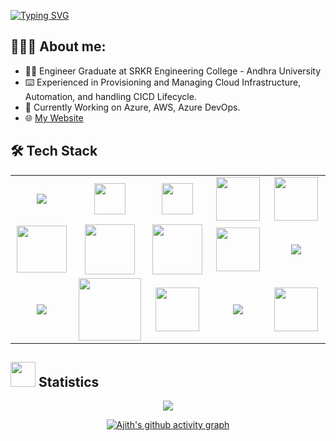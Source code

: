 [![Typing SVG](https://readme-typing-svg.demolab.com?font=Josefin+Sans&size=40&duration=1000&pause=500&color=#2E8B57&width=400&&repeat=falselines&height=70&lines=Hey!;Nice+to+Meet+you...%F0%9F%98%83%09;I'm+AJITH+KALISETTI;DevOps+Engineer)](https://git.io/typing-svg)

## 👨🏻‍💻 About me:

- 👨‍🎓 Engineer Graduate at SRKR Engineering College - Andhra University
- ⌨️ Experienced in Provisioning and Managing Cloud Infrastructure, Automation, and handling CICD Lifecycle.
- 🌱 Currently Working on Azure, AWS, Azure DevOps.
- 🌐 [My Website](https://ajithkalisetti.github.io/)

## 🛠 Tech Stack

<table>
<tr>
    <td align='center' width="100">
        <img src="https://www.vectorlogo.zone/logos/linux/linux-ar21.svg">
    </td>
    <td align='center' width="100">
        <img src="https://cdn.worldvectorlogo.com/logos/microsoft-windows-22.svg" width="50">
    </td>
    <td align='center' width="100">
        <img src="https://upload.wikimedia.org/wikipedia/commons/f/fa/Microsoft_Azure.svg" width="50" >
    </td>
     <td align='center' width="100">
        <img src="https://cdn.worldvectorlogo.com/logos/aws-2.svg" width="70">
    </td>
    <td align='center' width="100">
        <img src="https://cdn.worldvectorlogo.com/logos/google-cloud-2.svg" width="70" >
    </td>
</tr>
<tr>
    <td align='center' width="100">
        <img src="https://www.svgrepo.com/show/376353/terraform.svg" width="80" height="75" >
    </td>
    <td align='center' width="100">
        <img src="https://www.vectorlogo.zone/logos/ansible/ansible-ar21.svg" width="80" height="80">
    </td>
    <td align='center' width="100">
        <img src="https://www.vectorlogo.zone/logos/gnu_bash/gnu_bash-official.svg" width="80" >
    </td>
     <td align='center' width="100">
        <img src="https://raw.githubusercontent.com/gist/Xainey/d5bde7d01dcbac51ac951810e94313aa/raw/6c858c46726541b48ddaaebab29c41c07a196394/PowerShell.svg" width="70">
    </td>
    <td align='center' width="100">
        <img src="https://www.vectorlogo.zone/logos/vagrantup/vagrantup-official.svg">
    </td>
</tr>
<tr>
    <td align='center' width="100">
        <img src="https://www.vectorlogo.zone/logos/jenkins/jenkins-ar21.svg">
    </td>
    <td align='center' width="100">
        <img src="https://zeevector.com/wp-content/uploads/Microsoft-Azure-DevOps-logo.png" width="100" >
    </td>
    <td align='center' width="100">
        <img src="https://seeklogo.com/images/S/sonarcloud-logo-39208B5388-seeklogo.com.png" width="70" >
    </td>
    <td align='center' width="100">
        <img src="https://cdn.worldvectorlogo.com/logos/docker-3.svg">
    </td>
    <td align='center' width="100">
        <img src="https://juststickers.in/wp-content/uploads/2018/11/kubernetes-wordmark.png" width="70" >
    </td>
</tr>
</table>

## <img src="https://raw.githubusercontent.com/Ashutosh00710/github-readme-activity-graph/42ef9eee568769795fe6fe7d8d1b1259cda8d773/asset/logo.svg" width="40px"> Statistics 

<div align="center">

![](https://github-readme-streak-stats.herokuapp.com/?user=ajithkalisetti&theme=dark&dates=00e673)

[![Ajith's github activity graph](https://github-readme-activity-graph.vercel.app/graph?username=ajithkalisetti&theme=react-dark)](https://github.com/ajithkalisetti/github-readme-activity-graph)

</div>
